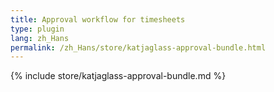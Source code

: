 ```yaml
---
title: Approval workflow for timesheets
type: plugin
lang: zh_Hans
permalink: /zh_Hans/store/katjaglass-approval-bundle.html
---
```


{% include store/katjaglass-approval-bundle.md %}
